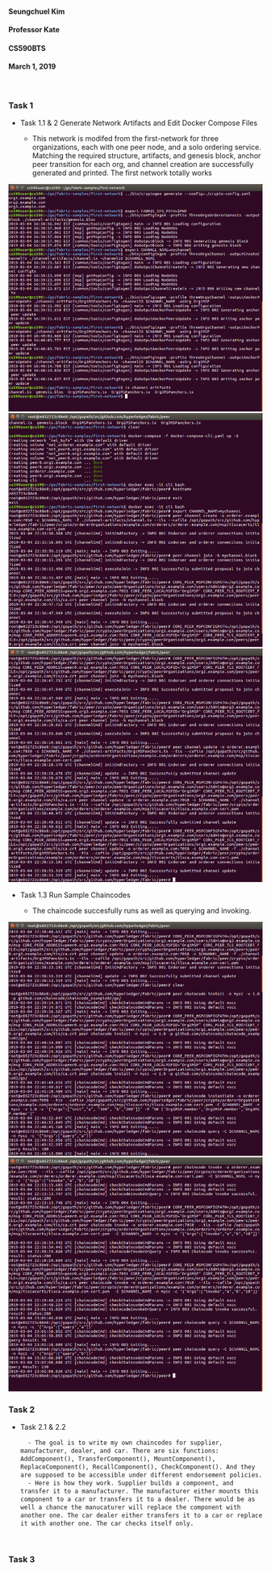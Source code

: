 #### Seungchuel Kim

#### Professor Kate

#### CS590BTS

#### March 1, 2019

<br />

### Task 1

- Task 1.1 & 2 Generate Network Artifacts and Edit Docker Compose Files

    - This network is modifed from the first-network for three organizations, each with one peer node, and a solo ordering service. Matching the required structure, artifacts, and genesis block, anchor peer transition for each org, and channel creation are successfully generated and printed. The first network totally works

<img src = "Images/task11.png">

<img src = "Images/Task122.png">

<img src = "Images/task121.png">

- Task 1.3 Run Sample Chaincodes

    - The chaincode succesfully runs as well as querying and invoking.

<img src = "Images/task131.png">

<img src = "Images/task132.png">

<br />

### Task 2


- Task 2.1 & 2.2

        - The goal is to write my own chaincodes for supplier, manufacturer, dealer, and car. There are six functions: AddComponent(), TransferComponent(), MountComponent(), ReplaceComponent(), RecallComponent(), CheckComponent(). And they are supposed to be accessible under different endorsement policies. 
        - Here is how they work. Supplier builds a component, and transfer it to a manufacturer. The manufacturer either mounts this component to a car or transfers it to a dealer. There would be as well a chance the manucaturer will replace the component with another one. The car dealer either transfers it to a car or replace it with another one. The car checks itself only.





<br />

### Task 3

